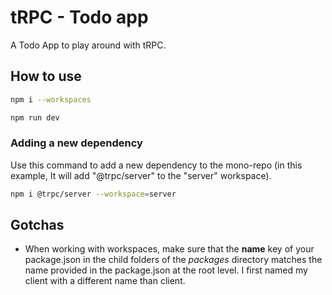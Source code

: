 # tRPC - Todo app

A Todo App to play around with tRPC.

## How to use

```sh
npm i --workspaces
```

```sh
npm run dev
```

### Adding a new dependency

Use this command to add a new dependency to the mono-repo (in this example, It will add "@trpc/server" to the "server" workspace).

```sh
npm i @trpc/server --workspace=server
```

## Gotchas

- When working with workspaces, make sure that the **name** key of your package.json in the child folders of the *packages* directory matches the name provided in the package.json at the root level. I first named my client with a different name than client.